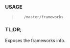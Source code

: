 <!--- This is an automatically generated file. DO NOT EDIT! --->

### USAGE ###
>        /master/frameworks

### TL;DR; ###
Exposes the frameworks info.